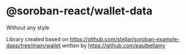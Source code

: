 # @soroban-react/wallet-data

Without any style 

Library created based on https://github.com/stellar/soroban-example-dapp/tree/main/wallet written by https://github.com/paulbellamy